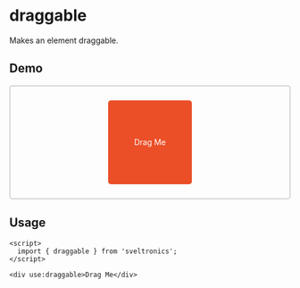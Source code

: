 # draggable

Makes an element draggable.

## Demo

<script>
  import { draggable } from 'sveltronics';
</script>

<div style="
  height: 200px;
  border-radius: 5px;
  border: 2px solid lightgray;
  display: flex;
  justify-content: center;
  align-items: center;
  "
>
  <div
    use:draggable
    style="
      cursor: grab;
      height: 150px;
      width: 150px;
      color: white;
      background: #eb4f27;
      display: flex;
      justify-content: center;
      align-items: center;
      border-radius: 5px;
    "
  >
    Drag Me
  </div>
</div>

## Usage

```svelte
<script>
  import { draggable } from 'sveltronics';
</script>

<div use:draggable>Drag Me</div>
```